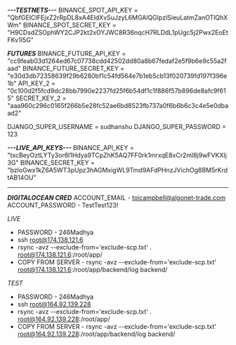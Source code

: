 
***---TESTNETS---***
BINANCE_SPOT_API_KEY = "QbfGEICIFEjxZ2rRpDL8xA4EldXvSuJzyL6MGAlQGIpzlSieuLatmZanOTlQhXWm"
BINANCE_SPOT_SECRET_KEY = "H9CDsdZSOphWY2CJP2kt2xOYJWC8R36nqcH7RLDdL1pUgc5j2Pwx2EoEtFKv1I5G"


***FUTURES***
BINANCE_FUTURE_API_KEY = "cc9feab03d1264ed67c07738cdd42502dd80a8b67fedaf2e5f9b6e9c55a2faad"
BINANCE_FUTURE_SECRET_KEY = "e30d3db72358639f29b6280bf1c54fd564e7b1eb5cb13f020739fd197f396e1b"
API_KEY_2 = "0c100d2f5fcd9dc28bb7990e2237fd25f6b54df1c1f886f57b896de8afc9f615"
SECRET_KEY_2 = "aaa960c296c0165f266b5e28fc52ae6bd8523fb737a0f6b6b6c3c4e5e0dbaad2"

DJANGO_SUPER_USERNAME = sudhanshu
DJANGO_SUPER_PASSWORD = 123

***---LIVE_API_KEYS---***
BINANCE_API_KEY = "txcBeyOztLYTy3or6l1Hdya9TCpZhK5AQ7FF0rk1mrxqE8xCr2ml8j9wFVKXIj3G"
BINANCE_SECRET_KEY = "bzloGwx1kZ6A5WT3pUpz3hAGMxigWL9Tmd9AFdPHnzJVichOg8BM5rKrdtAB14OU"


-------------------------------------------------------------------
***DIGITALOCEAN CRED***
ACCOUNT_EMAIL - toicampbell@algonet-trade.com
ACCOUNT_PASSWORD - TestTest123!

*LIVE*
* PASSWORD - 246Madhya
* ssh root@174.138.121.6
* rsync -avz --exclude-from='exclude-scp.txt' . root@174.138.121.6:/root/app/
* COPY FROM SERVER - rsync -avz --exclude-from='exclude-scp.txt' root@174.138.121.6:/root/app/backend/log backend/

*TEST*
* PASSWORD - 246Madhya
* ssh root@164.92.139.228
* rsync -avz --exclude-from='exclude-scp.txt' . root@164.92.139.228:/root/app/
* COPY FROM SERVER - rsync -avz --exclude-from='exclude-scp.txt' root@164.92.139.228:/root/app/backend/log backend/
